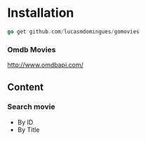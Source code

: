 # Installation

```go 
go get github.com/lucasmdomingues/gomovies
```

### Omdb Movies
http://www.omdbapi.com/

## Content

### Search movie

* By ID
* By Title
